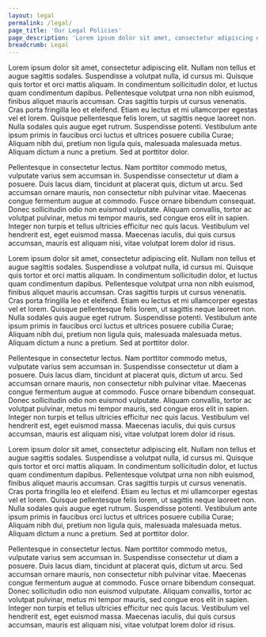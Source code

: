 ```yaml
---
layout: legal
permalink: /legal/
page_title: 'Our Legal Policies'
page_description: 'Lorem ipsum dolor sit amet, consectetur adipiscing elit. Nullam non tellus et augue sagittis sodales. Suspendisse a volutpat nulla'
breadcrumb: Legal
---
```


Lorem ipsum dolor sit amet, consectetur adipiscing elit. Nullam non tellus et augue sagittis sodales. Suspendisse a volutpat nulla, id cursus mi. Quisque quis tortor et orci mattis aliquam. In condimentum sollicitudin dolor, et luctus quam condimentum dapibus. Pellentesque volutpat urna non nibh euismod, finibus aliquet mauris accumsan. Cras sagittis turpis ut cursus venenatis. Cras porta fringilla leo et eleifend. Etiam eu lectus et mi ullamcorper egestas vel et lorem. Quisque pellentesque felis lorem, ut sagittis neque laoreet non. Nulla sodales quis augue eget rutrum. Suspendisse potenti. Vestibulum ante ipsum primis in faucibus orci luctus et ultrices posuere cubilia Curae; Aliquam nibh dui, pretium non ligula quis, malesuada malesuada metus. Aliquam dictum a nunc a pretium. Sed at porttitor dolor.   

Pellentesque in consectetur lectus. Nam porttitor commodo metus, vulputate varius sem accumsan in. Suspendisse consectetur ut diam a posuere. Duis lacus diam, tincidunt at placerat quis, dictum ut arcu. Sed accumsan ornare mauris, non consectetur nibh pulvinar vitae. Maecenas congue fermentum augue at commodo. Fusce ornare bibendum consequat. Donec sollicitudin odio non euismod vulputate. Aliquam convallis, tortor ac volutpat pulvinar, metus mi tempor mauris, sed congue eros elit in sapien. Integer non turpis et tellus ultricies efficitur nec quis lacus. Vestibulum vel hendrerit est, eget euismod massa. Maecenas iaculis, dui quis cursus accumsan, mauris est aliquam nisi, vitae volutpat lorem dolor id risus.    

Lorem ipsum dolor sit amet, consectetur adipiscing elit. Nullam non tellus et augue sagittis sodales. Suspendisse a volutpat nulla, id cursus mi. Quisque quis tortor et orci mattis aliquam. In condimentum sollicitudin dolor, et luctus quam condimentum dapibus. Pellentesque volutpat urna non nibh euismod, finibus aliquet mauris accumsan. Cras sagittis turpis ut cursus venenatis. Cras porta fringilla leo et eleifend. Etiam eu lectus et mi ullamcorper egestas vel et lorem. Quisque pellentesque felis lorem, ut sagittis neque laoreet non. Nulla sodales quis augue eget rutrum. Suspendisse potenti. Vestibulum ante ipsum primis in faucibus orci luctus et ultrices posuere cubilia Curae; Aliquam nibh dui, pretium non ligula quis, malesuada malesuada metus. Aliquam dictum a nunc a pretium. Sed at porttitor dolor.    

Pellentesque in consectetur lectus. Nam porttitor commodo metus, vulputate varius sem accumsan in. Suspendisse consectetur ut diam a posuere. Duis lacus diam, tincidunt at placerat quis, dictum ut arcu. Sed accumsan ornare mauris, non consectetur nibh pulvinar vitae. Maecenas congue fermentum augue at commodo. Fusce ornare bibendum consequat. Donec sollicitudin odio non euismod vulputate. Aliquam convallis, tortor ac volutpat pulvinar, metus mi tempor mauris, sed congue eros elit in sapien. Integer non turpis et tellus ultricies efficitur nec quis lacus. Vestibulum vel hendrerit est, eget euismod massa. Maecenas iaculis, dui quis cursus accumsan, mauris est aliquam nisi, vitae volutpat lorem dolor id risus.    

Lorem ipsum dolor sit amet, consectetur adipiscing elit. Nullam non tellus et augue sagittis sodales. Suspendisse a volutpat nulla, id cursus mi. Quisque quis tortor et orci mattis aliquam. In condimentum sollicitudin dolor, et luctus quam condimentum dapibus. Pellentesque volutpat urna non nibh euismod, finibus aliquet mauris accumsan. Cras sagittis turpis ut cursus venenatis. Cras porta fringilla leo et eleifend. Etiam eu lectus et mi ullamcorper egestas vel et lorem. Quisque pellentesque felis lorem, ut sagittis neque laoreet non. Nulla sodales quis augue eget rutrum. Suspendisse potenti. Vestibulum ante ipsum primis in faucibus orci luctus et ultrices posuere cubilia Curae; Aliquam nibh dui, pretium non ligula quis, malesuada malesuada metus. Aliquam dictum a nunc a pretium. Sed at porttitor dolor.    

Pellentesque in consectetur lectus. Nam porttitor commodo metus, vulputate varius sem accumsan in. Suspendisse consectetur ut diam a posuere. Duis lacus diam, tincidunt at placerat quis, dictum ut arcu. Sed accumsan ornare mauris, non consectetur nibh pulvinar vitae. Maecenas congue fermentum augue at commodo. Fusce ornare bibendum consequat. Donec sollicitudin odio non euismod vulputate. Aliquam convallis, tortor ac volutpat pulvinar, metus mi tempor mauris, sed congue eros elit in sapien. Integer non turpis et tellus ultricies efficitur nec quis lacus. Vestibulum vel hendrerit est, eget euismod massa. Maecenas iaculis, dui quis cursus accumsan, mauris est aliquam nisi, vitae volutpat lorem dolor id risus.